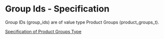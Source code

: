 # Group Ids - Specification

Group IDs (group_ids) are of value type Product Groups (product_groups_t).

[Specification of Product Groups Type](../../../../types/product_groups-spec.en.md)
